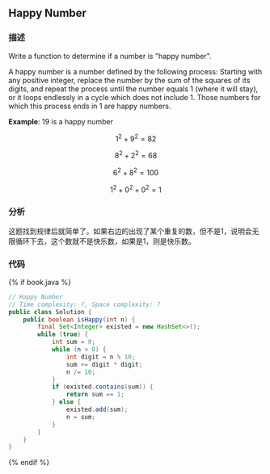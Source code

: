 ## Happy Number


### 描述

Write a function to determine if a number is "happy number".

A happy number is a number defined by the following process: Starting with any positive integer, replace the number by the sum of the squares of its digits, and repeat the process until the number equals 1 (where it will stay), or it loops endlessly in a cycle which does not include 1. Those numbers for which this process ends in 1 are happy numbers.

**Example**: 19 is a happy number

$$1^2 + 9^2 = 82$$

$$8^2 + 2^2 = 68$$

$$6^2 + 8^2 = 100$$

$$1^2 + 0^2 + 0^2 = 1$$


### 分析

这题找到规律后就简单了。如果右边的出现了某个重复的数，但不是1，说明会无限循环下去，这个数就不是快乐数，如果是1，则是快乐数。


### 代码

{% if book.java %}
```java
// Happy Number
// Time complexity: ?, Space complexity: ?
public class Solution {
    public boolean isHappy(int n) {
        final Set<Integer> existed = new HashSet<>();
        while (true) {
            int sum = 0;
            while (n > 0) {
                int digit = n % 10;
                sum += digit * digit;
                n /= 10;
            }
            if (existed.contains(sum)) {
                return sum == 1;
            } else {
                existed.add(sum);
                n = sum;
            }
        }
    }
}
```
{% endif %}
